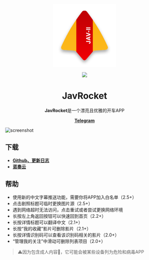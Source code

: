 <p align="center"><img width="200" alt="jav_logo" src="/art/jav_logo.png"></p>
<p align="center"><img src="https://img.shields.io/badge/Version-2.6-brightgreen"></p>

<h1 align="center">JavRocket</h1>

<div align="center">
<p><strong>JavRocket</strong>是一个漂亮且优雅的开车APP</p>
<p><strong><a href="https://t.me/higentleman">Telegram</a></strong></p>
</div>


<img width="300" alt="screenshot" src="/art/screenshot.jpg">
<!-- <img width="30%" align="left" alt="screenshot" src="/art/screenshot.jpg"> -->
<!--align="right" hspace="0"-->

## 下载

- **[Github、更新日志](https://github.com/gentlemansolo/JavbuslibraryRealse/releases)**
- **[蓝奏云](https://www.lanzous.com/b0sfuli)**

## 帮助

- 使用新的中文字幕推送功能，需要你将APP加入白名单（2.5+）
- 点击剧照标题可临时更换图片源（2.5+）
- 遇到网络超时无法访问，点击重试或者尝试更换网络环境
- 长按左上角返回按钮可以快速回到首页（2.2+）
- 长按详情标题可以翻译中文（2.1+）
- 长按“我的收藏”影片可删除影片（2.1+）
- 长按详情识别码可以查看该识别码相关的影片（2.0+）
- “管理我的关注”中滑动可删除列表项目（2.0+）

> ⚠️因为包含成人内容🔞，它可能会被某些设备列为危险和病毒APP
